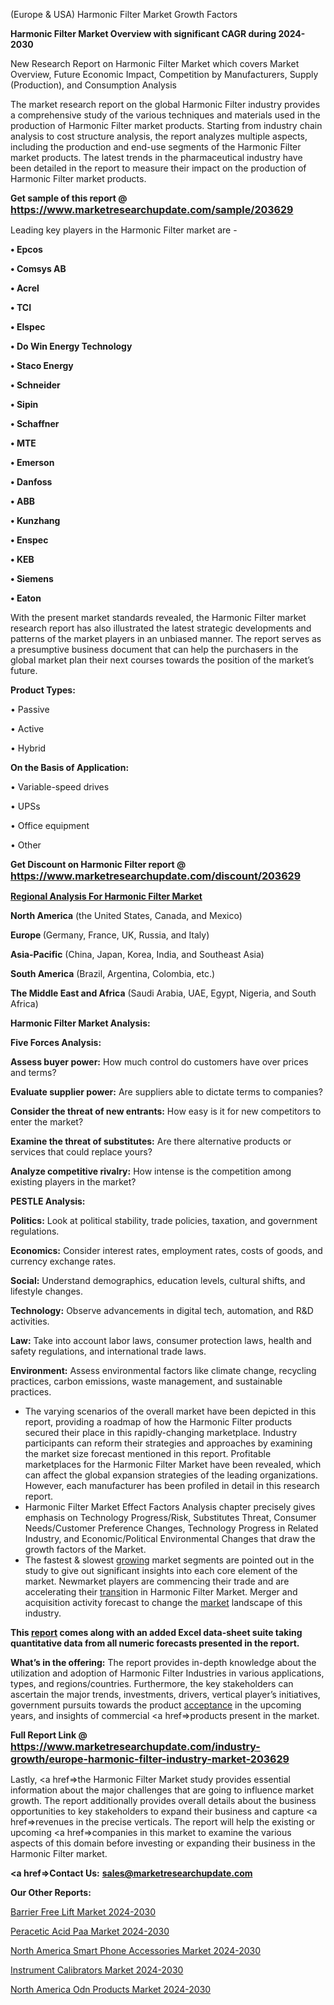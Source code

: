  (Europe & USA) Harmonic Filter Market Growth Factors

<strong>Harmonic Filter Market Overview with significant CAGR during 2024-2030</strong>

New Research Report on Harmonic Filter Market which covers Market Overview, Future Economic Impact, Competition by Manufacturers, Supply (Production), and Consumption Analysis

The market research report on the global Harmonic Filter industry provides a comprehensive study of the various techniques and materials used in the production of Harmonic Filter market products. Starting from industry chain analysis to cost structure analysis, the report analyzes multiple aspects, including the production and end-use segments of the Harmonic Filter market products. The latest trends in the pharmaceutical industry have been detailed in the report to measure their impact on the production of Harmonic Filter market products.

<strong>Get sample of this report @ <a href=https://www.marketresearchupdate.com/sample/203629><font size=3 color=#0000ff>https://www.marketresearchupdate.com/sample/203629</font></a></strong>

Leading key players in the Harmonic Filter market are -

<strong>• Epcos

• Comsys AB

• Acrel

• TCI

• Elspec

• Do Win Energy Technology

• Staco Energy

• Schneider

• Sipin

• Schaffner

• MTE

• Emerson

• Danfoss

• ABB

• Kunzhang

• Enspec

• KEB

• Siemens

• Eaton</strong>

With the present market standards revealed, the Harmonic Filter market research report has also illustrated the latest strategic developments and patterns of the market players in an unbiased manner. The report serves as a presumptive business document that can help the purchasers in the global market plan their next courses towards the position of the market’s future.

<strong>Product Types:</strong>

• Passive

• Active

• Hybrid

<strong>On the Basis of Application:</strong>

• Variable-speed drives

• UPSs

• Office equipment

• Other

<strong>Get Discount on Harmonic Filter report @ <a href=https://www.marketresearchupdate.com/discount/203629><font size=3 color=#0000ff>https://www.marketresearchupdate.com/discount/203629</font></a></strong>

<strong><u><b>Regional Analysis For Harmonic Filter Market</b></u></strong>

<strong><b>North America</b></strong> (the United States, Canada, and Mexico)

<strong><b>Europe </b></strong>(Germany, France, UK, Russia, and Italy)

<strong><b>Asia-Pacific</b></strong> (China, Japan, Korea, India, and Southeast Asia)

<strong><b>South America</b></strong> (Brazil, Argentina, Colombia, etc.)

<strong><b>The Middle East and Africa</b></strong> (Saudi Arabia, UAE, Egypt, Nigeria, and South Africa)

<strong>Harmonic Filter Market Analysis:</strong>

<strong>Five Forces Analysis:</strong>

<strong>Assess buyer power:</strong> How much control do customers have over prices and terms?

<strong>Evaluate supplier power:</strong> Are suppliers able to dictate terms to companies?

<strong>Consider the threat of new entrants:</strong> How easy is it for new competitors to enter the market?

<strong>Examine the threat of substitutes:</strong> Are there alternative products or services that could replace yours?

<strong>Analyze competitive rivalry:</strong> How intense is the competition among existing players in the market?

<strong>PESTLE Analysis:</strong>

<strong>Politics:</strong> Look at political stability, trade policies, taxation, and government regulations.

<strong>Economics:</strong> Consider interest rates, employment rates, costs of goods, and currency exchange rates.

<strong>Social:</strong> Understand demographics, education levels, cultural shifts, and lifestyle changes.

<strong>Technology:</strong> Observe advancements in digital tech, automation, and R&D activities.

<strong>Law:</strong> Take into account labor laws, consumer protection laws, health and safety regulations, and international trade laws.

<strong>Environment:</strong> Assess environmental factors like climate change, recycling practices, carbon emissions, waste management, and sustainable practices.

<ul>
  <li>The varying scenarios of the overall market have been depicted in this report, providing a roadmap of how the Harmonic Filter products secured their place in this rapidly-changing marketplace. Industry participants can reform their strategies and approaches by examining the market size forecast mentioned in this report. Profitable marketplaces for the Harmonic Filter Market have been revealed, which can affect the global expansion strategies of the leading organizations. However, each manufacturer has been profiled in detail in this research report.</li>
  <li>Harmonic Filter Market Effect Factors Analysis chapter precisely gives emphasis on Technology Progress/Risk, Substitutes Threat, Consumer Needs/Customer Preference Changes, Technology Progress in Related Industry, and Economic/Political Environmental Changes that draw the growth factors of the Market.</li>
  <li>The fastest &amp; slowest <a href=ASDF991299>growing</a> market segments are pointed out in the study to give out significant insights into each core element of the market. Newmarket players are commencing their trade and are accelerating their <a href=>trans</a>ition in Harmonic Filter Market. Merger and acquisition activity forecast to change the <a href=>market</a> landscape of this industry.</li>
</ul>
<strong>This <a href=>report</a> comes along with an added Excel data-sheet suite taking quantitative data from all numeric forecasts presented in the report.</strong>

<strong>What’s in the offering:</strong> The report provides in-depth knowledge about the utilization and adoption of Harmonic Filter Industries in various applications, types, and regions/countries. Furthermore, the key stakeholders can ascertain the major trends, investments, drivers, vertical player’s initiatives, government pursuits towards the product <a href=ASDF881288>acceptance</a> in the upcoming years, and insights of commercial <a href=>products</a> present in the market.

<strong>Full Report Link @ <a href=https://www.marketresearchupdate.com/industry-growth/europe-harmonic-filter-industry-market-203629><font size=3 color=#0000ff>https://www.marketresearchupdate.com/industry-growth/europe-harmonic-filter-industry-market-203629</font></a></strong>

Lastly, <a href=>the</a> Harmonic Filter Market study provides essential information about the major challenges that are going to influence market growth. The report additionally provides overall details about the business opportunities to key stakeholders to expand their business and capture <a href=>revenues</a> in the precise verticals. The report will help the existing or upcoming <a href=>companies</a> in this market to examine the various aspects of this domain before investing or expanding their business in the Harmonic Filter market.

<strong><a href=><strong>Contact Us:</strong></a></strong>
<strong>sales@marketresearchupdate.com</strong>

<strong>Our Other Reports:</strong>

<a href=https://www.linkedin.com/pulse/barrier-free-lift-market-trends-2023-key-takeaways>Barrier Free Lift Market 2024-2030</a>

<a href=https://www.linkedin.com/pulse/peracetic-acid-paa-market-size-share-outlook-growth-prospects>Peracetic Acid Paa Market 2024-2030</a>

<a href=https://www.linkedin.com/pulse/north-america-smart-phone-accessories-market-2023-latest>North America Smart Phone Accessories Market 2024-2030</a>

<a href=https://www.linkedin.com/pulse/instrument-calibrators-market-hitting-new-heights-ymbnf/>Instrument Calibrators Market 2024-2030</a>

<a href=https://www.linkedin.com/pulse/north-america-odn-products-market-2023-industry-ymsaf/>North America Odn Products Market 2024-2030</a>

